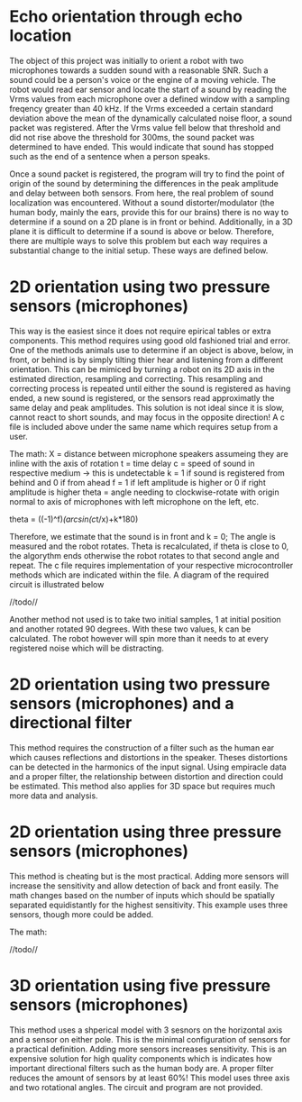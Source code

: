# Echo orientation through echo location
The object of this project was initially to orient a robot with two microphones towards a sudden sound with a reasonable SNR. Such a sound could be a person's voice or the engine of a moving vehicle. The robot would read ear sensor and locate the start of a sound by reading the Vrms values from each microphone over a defined window with a sampling freqency greater than 40 kHz. If the Vrms exceeded a certain standard deviation above the mean of the dynamically calculated noise floor, a sound packet was registered. After the Vrms value fell below that threshold and did not rise above the threshold for 300ms, the sound packet was determined to have ended. This would indicate that sound has stopped such as the end of a sentence when a person speaks.  

Once a sound packet is registered, the program will try to find the point of origin of the sound by determining the differences in the peak amplitude and delay between both sensors. From here, the real problem of sound localization was encountered. Without a sound distorter/modulator (the human body, mainly the ears, provide this for our brains) there is no way to determine if a sound on a 2D plane is in front or behind. Additionally, in a 3D plane it is difficult to determine if a sound is above or below. Therefore, there are multiple ways to solve this problem but each way requires a substantial change to the initial setup. These ways are defined below.

# 2D orientation using two pressure sensors (microphones)
This way is the easiest since it does not require epirical tables or extra components. This method requires using good old fashioned trial and error. One of the methods animals use to determine if an object is above, below, in front, or behind is by simply tilting thier hear and listening from a different orientation. This can be mimiced by turning a robot on its 2D axis in the estimated direction, resampling and correcting. This resampling and correcting process is repeated until either the sound is registered as having ended, a new sound is registered, or the sensors read approximatly the same delay and peak amplitudes. This solution is not ideal since it is slow, cannot react to short sounds, and may focus in the opposite direction! A c file is included above under the same name which requires setup from a user.
 
 The math: X = distance between microphone speakers assumeing they are inline with the axis of rotation
 t = time delay
 c = speed of sound in respective medium
 -> this is undetectable   k = 1 if sound is registered from behind and 0 if from ahead
 f = 1 if left amplitude is higher or 0 if right amplitude is higher
 theta = angle needing to clockwise-rotate with origin normal to axis of microphones with left microphone on the left, etc.
 
 theta = ((-1)^f)*(arcsin(c*t/x)+k*180)
 
 Therefore, we estimate that the sound is in front and k = 0; The angle is measured and the robot rotates. Theta is recalculated, if theta is close to 0, the algorythm ends otherwise the robot rotates to that second angle and repeat. The c file requires implementation of your respective microcontroller methods which are indicated within the file. A diagram of the required circuit is illustrated below

//todo//
 
 Another method not used is to take two initial samples, 1 at initial position and another rotated 90 degrees. With these two values, k can be calculated. The robot however will spin more than it needs to at every registered noise which will be distracting. 
 
 # 2D orientation using two pressure sensors (microphones) and a directional filter
 This method requires the construction of a filter such as the human ear which causes reflections and distortions in the speaker. Theses distortions can be detected in the harmonics of the input signal. Using empiracle data and a proper filter, the relationship between distortion and direction could be estimated. This method also applies for 3D space but requires much more data and analysis.
 
  # 2D orientation using three pressure sensors (microphones)
  This method is cheating but is the most practical. Adding more sensors will increase the sensitivity and allow detection of back and front easily. The math changes based on the number of inputs which should be spatially separated equidistantly for the highest sensitivity. This example uses three sensors, though more could be added. 
  
  The math:
  
  //todo//
  
  # 3D orientation using five pressure sensors (microphones)
  This method uses a shperical model with 3 sesnors on the horizontal axis and a sensor on either pole. This is the minimal configuration of sensors for a practical definition. Adding more sensors increases sensitivity. This is an expensive solution for high quality components which is indicates how important directional filters such as the human body are. A proper filter reduces the amount of sensors by at least 60%! This model uses three axis and two rotational angles. The circuit and program are not provided.
 

